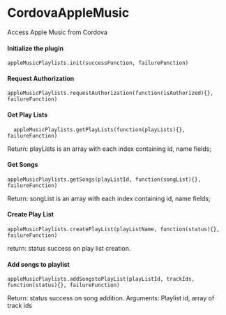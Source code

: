 # CordovaAppleMusic
Access Apple Music from Cordova


#### Initialize the plugin 
```
appleMusicPlaylists.init(successFunction, failureFunction)  
```

#### Request Authorization 
```
appleMusicPlaylists.requestAuthorization(function(isAuthorized){}, failureFunction) 
```

#### Get Play Lists 
```
  appleMusicPlaylists.getPlayLists(function(playLists){}, failureFunction) 
```  
Return: playLists is an array with each index containing id, name fields; 
   
#### Get Songs 
```
appleMusicPlaylists.getSongs(playListId, function(songList){}, failureFunction) 
```
Return: songList is an array with each index containing id, name fields; 
 
#### Create Play List 
```
appleMusicPlaylists.createPlayList(playListName, function(status){}, failureFunction) 
```
return: status success on play list creation. 
   
#### Add songs to playlist 
```
appleMusicPlaylists.addSongstoPlayList(playListId, trackIds,  function(status){}, failureFunction) 
```
Return: status success on song addition. 
Arguments: Playlist id, array of track ids 
